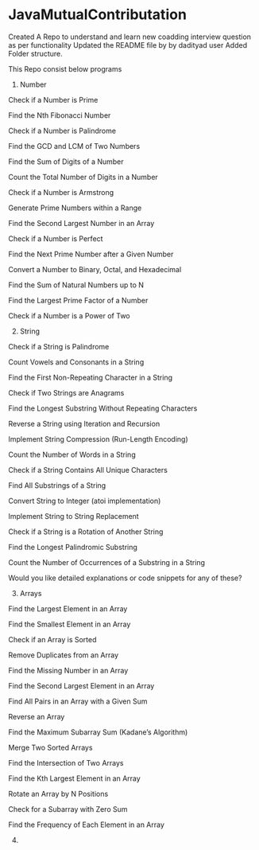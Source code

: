 # JavaMutualContributation
Created A Repo to understand and learn new coadding interview question as per functionality
Updated the README file by by dadityad user
Added Folder structure.


This Repo consist below programs
1) Number

Check if a Number is Prime

Find the Nth Fibonacci Number

Check if a Number is Palindrome

Find the GCD and LCM of Two Numbers

Find the Sum of Digits of a Number

Count the Total Number of Digits in a Number

Check if a Number is Armstrong

Generate Prime Numbers within a Range

Find the Second Largest Number in an Array

Check if a Number is Perfect

Find the Next Prime Number after a Given Number

Convert a Number to Binary, Octal, and Hexadecimal

Find the Sum of Natural Numbers up to N

Find the Largest Prime Factor of a Number

Check if a Number is a Power of Two

  
2) String

Check if a String is Palindrome

Count Vowels and Consonants in a String

Find the First Non-Repeating Character in a String

Check if Two Strings are Anagrams

Find the Longest Substring Without Repeating Characters

Reverse a String using Iteration and Recursion

Implement String Compression (Run-Length Encoding)

Count the Number of Words in a String

Check if a String Contains All Unique Characters

Find All Substrings of a String

Convert String to Integer (atoi implementation)

Implement String to String Replacement

Check if a String is a Rotation of Another String

Find the Longest Palindromic Substring

Count the Number of Occurrences of a Substring in a String

Would you like detailed explanations or code snippets for any of these?


3) Arrays

Find the Largest Element in an Array

Find the Smallest Element in an Array

Check if an Array is Sorted

Remove Duplicates from an Array

Find the Missing Number in an Array

Find the Second Largest Element in an Array

Find All Pairs in an Array with a Given Sum

Reverse an Array

Find the Maximum Subarray Sum (Kadane’s Algorithm)

Merge Two Sorted Arrays

Find the Intersection of Two Arrays

Find the Kth Largest Element in an Array

Rotate an Array by N Positions

Check for a Subarray with Zero Sum

Find the Frequency of Each Element in an Array


4) 

